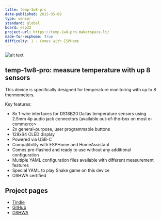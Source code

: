 ```yaml
---
title: temp-1w8-pro
date-published: 2025-05-09
type: sensor
standard: global
board: esp32
project-url: https://temp-1w8-pro.makerspace.lt/
made-for-esphome: True
difficulty: 1 - Comes with ESPHome
---
```


![alt text](bare_pcb.png "Device PCB")

## temp-1w8-pro: measure temperature with up 8 sensors

This device is specifically designed for temperature monitoring with up to 8 thermometers.

Key features:

- 8x 1-wire interfaces for DS18B20 Dallas temperature sensors using 2.5mm 4p audio jack connectors (available out-of-the-box on most e-commerce>
- 2x general-purpose, user programmable buttons
- 128x64 OLED display
- Powered via USB-C
- Compatibility with ESPHome and HomeAssistant
- Comes pre-flashed and ready to use without any additional configuration
- Multiple YAML configuration files available with different measurement features
- Special YAML to play Snake game on this device
- OSHWA certified

## Project pages

- [Tindie](https://temp-1w8-pro.makerspace.lt/shop)
- [GitHub](https://temp-1w8-pro.makerspace.lt)
- [OSHWA](https://certification.oshwa.org/lt000004.html)

